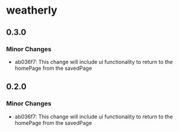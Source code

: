 # weatherly

## 0.3.0

### Minor Changes

- ab036f7: This change will include ui functionality to return to the homePage from the savedPage

## 0.2.0

### Minor Changes

- ab036f7: This change will include ui functionality to return to the homePage from the savedPage
